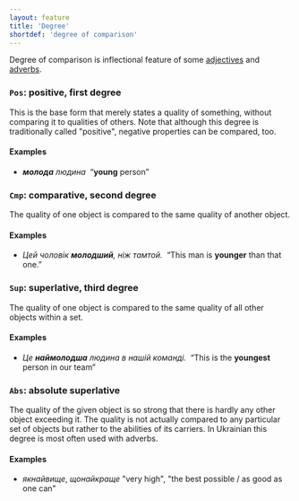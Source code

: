 ```yaml
---
layout: feature
title: 'Degree'
shortdef: 'degree of comparison'
---
```


Degree of comparison is inflectional feature of some [adjectives](uk-pos/ADJ) and [adverbs](uk-pos/ADV).

### `Pos`: positive, first degree

This is the base form that merely states a quality of something, without comparing it to qualities of others. Note that although this
degree is traditionally called "positive", negative properties can be compared, too.

#### Examples

* _<b>молода</b> людина&nbsp;_ “<b>young</b> person”

### `Cmp`: comparative, second degree

The quality of one object is compared to the same quality of another object.

#### Examples

* _Цей чоловік <b>молодший</b>, ніж тамтой.&nbsp;_ “This man is <b>younger</b> than that one.”

### `Sup`: superlative, third degree

The quality of one object is compared to the same quality of all other objects within a set.

#### Examples

* _Це <b>наймолодша</b> людина в нашій команді.&nbsp;_ “This is the <b>youngest</b> person in our team”


### `Abs`: absolute superlative

The quality of the given object is so strong that there is hardly any other object exceeding it. The quality is not actually compared to any particular set of objects but rather to the abilities of its carriers. In Ukrainian this degree is most often used with adverbs.

#### Examples

* _якнайвище_, _щонайкраще_ "very high", "the best possible / as good as one can"

